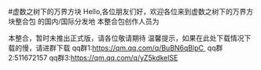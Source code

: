 #虚数之树下的万界方块 Hello,各位朋友们好，欢迎各位来到虚数之树下的万界方块整合包 的国内/国际分发地 本整合包创作人员为

本整合，暂时未推出正式版，请各位敬请期待 
温馨提示，如果在此处下载情况下载的慢，请进群下载 qq群1:https://qm.qq.com/q/BuBN6qBlpC 
qq群2:511672157 
qq群3:https://qm.qq.com/q/yZ5kdkelSE